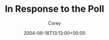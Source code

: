 ---
title: 'In Response to the Poll'
posts: 1
hash: 't305'
author: 'Corey'
date: 2004-09-18T13:13:00+00:00
sources:
  - http://forums.tokipona.org/viewtopic.php%3Ft=305.html
---